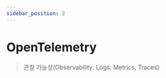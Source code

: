```yaml
---
sidebar_position: 2
---
```


# OpenTelemetry

> 관찰 가능성(Observability: Logs, Metrics, Traces)

